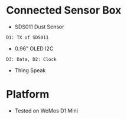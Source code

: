 # Connected Sensor Box

- SDS011 Dust Sensor
```
D1: TX of SDS011
```
- 0.96" OLED I2C
```
D3: Data, D2: Clock
```
- Thing Speak

# Platform
- Tested on WeMos D1 Mini

